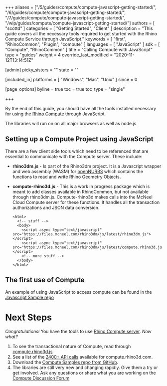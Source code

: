 +++
aliases = ["/5/guides/compute/compute-javascript-getting-started/", "/6/guides/compute/compute-javascript-getting-started/", "/7/guides/compute/compute-javascript-getting-started/", "/wip/guides/compute/compute-javascript-getting-started/"]
authors = [ "scottd" ]
categories = [ "Getting Started", "Client" ]
description = "This guide covers all the necessary tools required to get started with the Rhino Compute Service through JavaScript."
keywords = [ "first", "RhinoCommon", "Plugin", "compute" ]
languages = [ "JavaScript" ]
sdk = [ "Compute", "RhinoCommon" ]
title = "Calling Compute with JavaScript"
type = "guides"
weight = 4
override_last_modified = "2020-11-12T13:14:51Z"

[admin]
picky_sisters = ""
state = ""

[included_in]
platforms = [ "Windows", "Mac", "Unix" ]
since = 0

[page_options]
byline = true
toc = true
toc_type = "single"

+++


By the end of this guide, you should have all the tools installed necessary for using the [Rhino Compute](https://www.rhino3d.com/compute) through JavaScript.

The libraries will run on on all major browsers as well as node.js.

## Setting up a Compute Project using JavaScript

There are a few client side tools which need to be referenced that are essential to communicate with the Compute server. These include:

- **rhino3dm.js** -  Is part of the Rhino3dm project.  It is a Javascript wrapper and web assembly (WASM) for [openNURBS](https://developer.rhino3d.com/guides/opennurbs/) which contains the functions to read and write Rhino Geometry Objects. 

- **compute-rhino3d.js** - This is a work in progress package which is meant to add classes available in RhinoCommon, but not available through rhino3dm.js. Compute-rhino3d makes calls into the McNeel Cloud Compute server for these functions. It handles all the transaction authorizations and JSON data conversion.

  ```
  <html>
    <!-- stuff -->
    <body>
      <script async type="text/javascript" src="https://files.mcneel.com/rhino3dm/js/latest/rhino3dm.js"></script>
      <script async type="text/javascript" src="https://files.mcneel.com/rhino3dm/js/latest/compute.rhino3d.js"></script>
      <!-- more stuff -->
    </body>
  </html>
  ```

## The first use of Compute

An example of using JavaScript to access compute can be found in the [Javascript Sample repo](https://github.com/mcneel/rhino3dm/tree/master/docs/javascript/samples) 

# Next Steps

*Congratulations!*  You have the tools to use [Rhino Compute server](https://www.rhino3d.com/compute).  *Now what?*

1. To see the transactional nature of Compute, read through [compute.rhino3d.js](https://files.mcneel.com/rhino3dm/js/latest/compute.rhino3d.js)
1. See a list of the [2400+ API calls](https://compute.rhino3d.com/sdk) available for compute.rhino3d.com.
1. Download the [Compute Samples repo from GitHub](https://github.com/mcneel/compute.rhino3d.samples).
1. The libraries are still very new and changing rapidly. Give them a try or get involved. Ask any questions or share what you are working on the [Compute Discussion Forum](https://discourse.mcneel.com/c/serengeti/compute-rhino3d)

